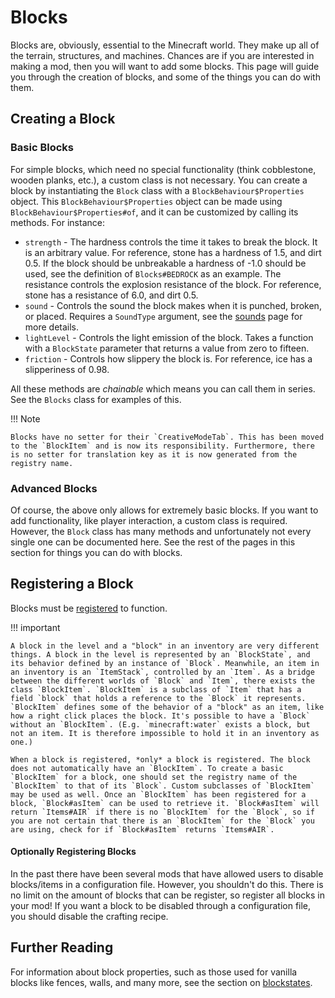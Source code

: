 Blocks
======

Blocks are, obviously, essential to the Minecraft world. They make up all of the terrain, structures, and machines. Chances are if you are interested in making a mod, then you will want to add some blocks. This page will guide you through the creation of blocks, and some of the things you can do with them.

Creating a Block
----------------

### Basic Blocks

For simple blocks, which need no special functionality (think cobblestone, wooden planks, etc.), a custom class is not necessary. You can create a block by instantiating the `Block` class with a `BlockBehaviour$Properties` object. This `BlockBehaviour$Properties` object can be made using `BlockBehaviour$Properties#of`, and it can be customized by calling its methods. For instance:

- `strength` - The hardness controls the time it takes to break the block. It is an arbitrary value. For reference, stone has a hardness of 1.5, and dirt 0.5. If the block should be unbreakable a hardness of -1.0 should be used, see the definition of `Blocks#BEDROCK` as an example. The resistance controls the explosion resistance of the block. For reference, stone has a resistance of 6.0, and dirt 0.5.
- `sound` - Controls the sound the block makes when it is punched, broken, or placed. Requires a `SoundType` argument, see the [sounds][] page for more details.
- `lightLevel` - Controls the light emission of the block. Takes a function with a `BlockState` parameter that returns a value from zero to fifteen.
- `friction` - Controls how slippery the block is. For reference, ice has a slipperiness of 0.98.

All these methods are *chainable* which means you can call them in series. See the `Blocks` class for examples of this.

!!! Note

    Blocks have no setter for their `CreativeModeTab`. This has been moved to the `BlockItem` and is now its responsibility. Furthermore, there is no setter for translation key as it is now generated from the registry name.

### Advanced Blocks

Of course, the above only allows for extremely basic blocks. If you want to add functionality, like player interaction, a custom class is required. However, the `Block` class has many methods and unfortunately not every single one can be documented here. See the rest of the pages in this section for things you can do with blocks.

Registering a Block
-------------------

Blocks must be [registered][registering] to function.

!!! important

    A block in the level and a "block" in an inventory are very different things. A block in the level is represented by an `BlockState`, and its behavior defined by an instance of `Block`. Meanwhile, an item in an inventory is an `ItemStack`, controlled by an `Item`. As a bridge between the different worlds of `Block` and `Item`, there exists the class `BlockItem`. `BlockItem` is a subclass of `Item` that has a field `block` that holds a reference to the `Block` it represents. `BlockItem` defines some of the behavior of a "block" as an item, like how a right click places the block. It's possible to have a `Block` without an `BlockItem`. (E.g. `minecraft:water` exists a block, but not an item. It is therefore impossible to hold it in an inventory as one.)

    When a block is registered, *only* a block is registered. The block does not automatically have an `BlockItem`. To create a basic `BlockItem` for a block, one should set the registry name of the `BlockItem` to that of its `Block`. Custom subclasses of `BlockItem` may be used as well. Once an `BlockItem` has been registered for a block, `Block#asItem` can be used to retrieve it. `Block#asItem` will return `Items#AIR` if there is no `BlockItem` for the `Block`, so if you are not certain that there is an `BlockItem` for the `Block` you are using, check for if `Block#asItem` returns `Items#AIR`.

#### Optionally Registering Blocks

In the past there have been several mods that have allowed users to disable blocks/items in a configuration file. However, you shouldn't do this. There is no limit on the amount of blocks that can be register, so register all blocks in your mod! If you want a block to be disabled through a configuration file, you should disable the crafting recipe.

Further Reading
---------------

For information about block properties, such as those used for vanilla blocks like fences, walls, and many more, see the section on [blockstates][].

[sounds]: ../effects/sounds.md
[registering]: ../concepts/registries.md#methods-for-registering
[blockstates]: states.md
